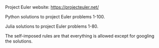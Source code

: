 Project Euler website: https://projecteuler.net/ 

Python solutions to project Euler problems 1-100. 

Julia solutions to project Euler problems 1-80.

The self-imposed rules are that everything is allowed except for googling the solutions.